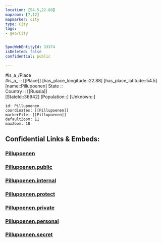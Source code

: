 ```yaml
---
location: [54.5,22.88] 
mapzoom: [7,12] 
mapmarker: city 
type: City
tags:
- geo/City


SpocWebEntityId: 33374
isDeleted: false
confidential: public

---
```

#is_a_/Place  
#is_a_ :: [[Place]] 
[has_place_longitude::22.88] 
[has_place_latitude::54.5] 
[name::Pillupoenen] 
State ::  
Country :: [[Russia]]  
[StateId::36942] 
[Population::] 
[Unknown::] 


```leaflet
id: Pillupoenen
coordinates: [[Pillupoenen]] 
markerFile: [[Pillupoenen]] 
defaultZoom: 11 
maxZoom: 18
```


## Confidential Links & Embeds: 

### [Pillupoenen](/_Standards/Earth/Continent/Europe/Europe~North/Lithuania/Counties~Lithuania/Marijampoles/City/Pillupoenen.md) 

### [Pillupoenen.public](/_public/Earth/Continent/Europe/Europe~North/Lithuania/Counties~Lithuania/Marijampoles/City/Pillupoenen.public.md) 

### [Pillupoenen.internal](/_internal/Earth/Continent/Europe/Europe~North/Lithuania/Counties~Lithuania/Marijampoles/City/Pillupoenen.internal.md) 

### [Pillupoenen.protect](/_protect/Earth/Continent/Europe/Europe~North/Lithuania/Counties~Lithuania/Marijampoles/City/Pillupoenen.protect.md) 

### [Pillupoenen.private](/_private/Earth/Continent/Europe/Europe~North/Lithuania/Counties~Lithuania/Marijampoles/City/Pillupoenen.private.md) 

### [Pillupoenen.personal](/_personal/Earth/Continent/Europe/Europe~North/Lithuania/Counties~Lithuania/Marijampoles/City/Pillupoenen.personal.md) 

### [Pillupoenen.secret](/_secret/Earth/Continent/Europe/Europe~North/Lithuania/Counties~Lithuania/Marijampoles/City/Pillupoenen.secret.md)

